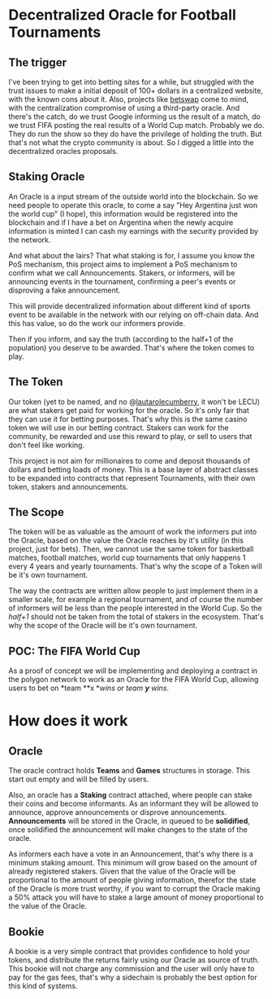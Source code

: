 # Decentralized Oracle for Football Tournaments

## The trigger

I've been trying to get into betting sites for a while, but struggled with the trust issues to make a initial deposit of 100+ dollars in a centralized website, with the known cons about it. Also, projects like [betswap](https://betswap.gg) come to mind, with the centralization compromise of using a third-party oracle. And there's the catch, do we trust Google informing us the result of a match, do we trust FIFA posting the real results of a World Cup match. Probably we do. They do run the show so they do have the privilege of holding the truth. But that's not what the crypto community is about. So I digged a little into the decentralized oracles proposals. 

## Staking Oracle

An Oracle is a input stream of the outside world into the blockchain. So we need people to operate this oracle, to come a say "Hey Argentina just won the world cup" (I hope), this information would be registered into the blockchain and if I have a bet on Argentina when the newly acquire information is minted I can cash my earnings with the security provided by the network. 

And what about the lairs? That what staking is for, I assume you know the PoS mechanism, this project aims to implement a PoS mechanism to confirm what we call Announcements. Stakers, or informers, will be announcing events in the tournament, confirming a peer's events or disproving a fake announcement. 

This will provide decentralized information about different kind of sports event to be available in the network with our relying on off-chain data. And this has value, so do the work our informers provide.

Then if you inform, and say the truth (according to the half+1 of the population) you deserve to be awarded. That's where the token comes to play.

## The Token

Our token (yet to be named, and no @[lautarolecumberry](https://github.com/lautarolecumberry), it won't be LECU) are what stakers get paid for working for the oracle. So it's only fair that they can use it for betting purposes. That's why this is the same casino token we will use in our betting contract. Stakers can work for the community, be rewarded and use this  reward to play, or sell to users that don't feel like working. 

This project is not aim for millionaires to come and deposit thousands of dollars and betting loads of money. This is a base layer of abstract classes to be expanded into contracts that represent Tournaments, with their own token, stakers and announcements. 

## The Scope

The token will be as valuable as the amount of work the informers put into the Oracle, based on the value the Oracle reaches by it's utility (in this project, just for bets). Then, we cannot use the same token for basketball matches, football matches, world cup tournaments that only happens 1 every 4 years and yearly tournaments. That's why the scope of a Token will be it's own tournament.

The way the contracts are written allow people to just implement them in a smaller scale, for example a regional tournament, and of course the number of informers will be less than the people interested in the World Cup. So the *half+1* should not be taken from the total of stakers in the ecosystem. That's why the scope of the Oracle will be it's own tournament.

## POC: The FIFA World Cup

As a proof of concept we will be implementing and deploying a contract in the polygon network to work as an Oracle for the FIFA World Cup, allowing users to bet on *team **x **wins* or *team **y** wins*. 



# How does it work

## Oracle

The oracle contract holds **Teams** and **Games** structures in storage. This start out empty and will be filled by users. 

Also, an oracle has a **Staking** contract attached, where people can stake their coins and become informants. As an informant they will be allowed to announce, approve announcements or disprove announcements. **Announcements** will be stored in the Oracle, in queued to be **solidified**, once solidified the announcement will make changes to the state of the oracle. 

As informers each have a vote in an Announcement, that's why there is a minimum staking amount. This minimum will grow based on the amount of already registered stakers. Given that the value of the Oracle will be proportional to the amount of people giving information, therefor the state of the Oracle is more trust worthy, if you want to corrupt the Oracle making a 50% attack you will have to stake a large amount of money proportional to the value of the Oracle. 

## Bookie

A bookie is a very simple contract that provides confidence to hold your tokens, and distribute the returns fairly using our Oracle as source of truth. This bookie will not charge any commission and the user will only have to pay for the gas fees, that's why a sidechain is probably the best option for this kind of systems.

